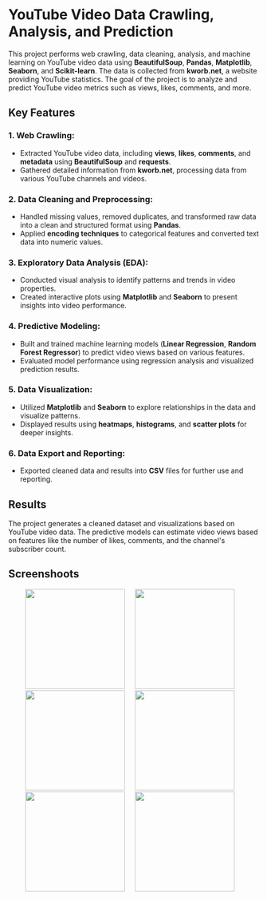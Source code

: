 # YouTube Video Data Crawling, Analysis, and Prediction

This project performs web crawling, data cleaning, analysis, and machine learning on YouTube video data using **BeautifulSoup**, **Pandas**, **Matplotlib**, **Seaborn**, and **Scikit-learn**. The data is collected from **kworb.net**, a website providing YouTube statistics. The goal of the project is to analyze and predict YouTube video metrics such as views, likes, comments, and more.

## Key Features

### 1. **Web Crawling**:
- Extracted YouTube video data, including **views**, **likes**, **comments**, and **metadata** using **BeautifulSoup** and **requests**.
- Gathered detailed information from **kworb.net**, processing data from various YouTube channels and videos.

### 2. **Data Cleaning and Preprocessing**:
- Handled missing values, removed duplicates, and transformed raw data into a clean and structured format using **Pandas**.
- Applied **encoding techniques** to categorical features and converted text data into numeric values.

### 3. **Exploratory Data Analysis (EDA)**:
- Conducted visual analysis to identify patterns and trends in video properties.
- Created interactive plots using **Matplotlib** and **Seaborn** to present insights into video performance.

### 4. **Predictive Modeling**:
- Built and trained machine learning models (**Linear Regression**, **Random Forest Regressor**) to predict video views based on various features.
- Evaluated model performance using regression analysis and visualized prediction results.

### 5. **Data Visualization**:
- Utilized **Matplotlib** and **Seaborn** to explore relationships in the data and visualize patterns.
- Displayed results using **heatmaps**, **histograms**, and **scatter plots** for deeper insights.

### 6. **Data Export and Reporting**:
- Exported cleaned data and results into **CSV** files for further use and reporting.


## Results

The project generates a cleaned dataset and visualizations based on YouTube video data. The predictive models can estimate video views based on features like the number of likes, comments, and the channel's subscriber count.

## **Screenshoots**
<div align="center">
   <img src="https://github.com/user-attachments/assets/abd81d76-48ae-4b07-a44e-9106a75b6edf" width="200" />
  &nbsp;&nbsp;&nbsp;
   <img src="https://github.com/user-attachments/assets/c7dd9988-2267-456b-ad71-9e6725bd9e17" width="200" />
  &nbsp;&nbsp;&nbsp;
   <img src="https://github.com/user-attachments/assets/b5a3fcf7-85b1-492b-9653-5190f6b9cd5e" width="200" />
  &nbsp;&nbsp;&nbsp;
  <img src="https://github.com/user-attachments/assets/8fca582c-13e4-49b7-aac4-448de82968b3" width="200" />
  &nbsp;&nbsp;&nbsp;
  <img src="https://github.com/user-attachments/assets/18dff8c4-1837-4af0-84c9-7949d81de458" width="200" />
  &nbsp;&nbsp;&nbsp;
  <img src="https://github.com/user-attachments/assets/8d0d45b2-7fae-4c99-861c-cf46bfdcd027" width="200" />
  &nbsp;&nbsp;&nbsp;

  
